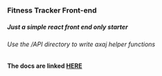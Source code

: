 ### Fitness Tracker Front-end

##### Just a simple react front end only starter
###### Use the /API directory to write axaj helper functions

#### The docs are linked [HERE](http://fitnesstrac-kr.herokuapp.com/docs/)
